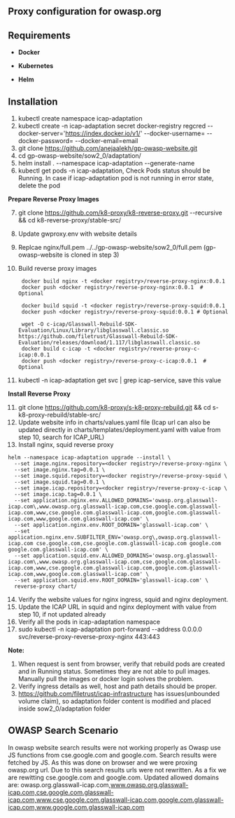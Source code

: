 
## Proxy configuration for owasp.org

## Requirements

- **Docker**

- **Kubernetes**

- **Helm**


## Installation

 1. kubectl create namespace icap-adaptation
 2. kubectl create -n icap-adaptation secret docker-registry regcred --docker-server='https://index.docker.io/v1/' --docker-username=<username> --docker-password=<passwd> --docker-email=email
 3. git clone https://github.com/anejaalekh/gp-owasp-website.git
 4. cd gp-owasp-website/sow2_0/adaptation/
 5. helm install . --namespace icap-adaptation --generate-name
 6. kubectl get pods -n icap-adaptation, Check Pods status should be Running. In case if icap-adaptation pod is not running in error state, delete the pod 
 
 **Prepare Reverse Proxy Images**
 
 7. git clone https://github.com/k8-proxy/k8-reverse-proxy.git --recursive && cd k8-reverse-proxy/stable-src/
 8. Update gwproxy.env with website details
 9. Replcae nginx/full.pem ../../gp-owasp-website/sow2_0/full.pem (gp-owasp-website is cloned in step 3)
 9. Build reverse proxy images
 
		 docker build nginx -t <docker registry>/reverse-proxy-nginx:0.0.1
		 docker push <docker registry>/reverse-proxy-nginx:0.0.1  # Optional

		 docker build squid -t <docker registry>/reverse-proxy-squid:0.0.1
		 docker push <docker registry>/reverse-proxy-squid:0.0.1 # Optional

		 wget -O c-icap/Glasswall-Rebuild-SDK-Evaluation/Linux/Library/libglasswall.classic.so https://github.com/filetrust/Glasswall-Rebuild-SDK-Evaluation/releases/download/1.117/libglasswall.classic.so
		 docker build c-icap -t <docker registry>/reverse-proxy-c-icap:0.0.1
		 docker push <docker registry>/reverse-proxy-c-icap:0.0.1  # Optional
 10. kubectl -n icap-adaptation get svc | grep icap-service, save this value 
 
 **Install Reverse Proxy**
 
 11. git clone https://github.com/k8-proxy/s-k8-proxy-rebuild.git && cd s-k8-proxy-rebuild/stable-src/
 12. Update website info in charts/values.yaml file (Icap url can also be updated directly in charts/templates/deployment.yaml with value from step 10, search for ICAP_URL) 
 13. Install nginx, squid reverse proxy 
 
	helm --namespace icap-adaptation upgrade --install \
	  --set image.nginx.repository=<docker registry>/reverse-proxy-nginx \
	  --set image.nginx.tag=0.0.1 \
	  --set image.squid.repository=<docker registry>/reverse-proxy-squid \
	  --set image.squid.tag=0.0.1 \
	  --set image.icap.repository=<docker registry>/reverse-proxy-c-icap \
	  --set image.icap.tag=0.0.1 \
	  --set application.nginx.env.ALLOWED_DOMAINS='owasp.org.glasswall-icap.com\,www.owasp.org.glasswall-icap.com,cse.google.com.glasswall-icap.com,www,cse.google.com.glasswall-icap.com,google.com.glasswall-icap.com,www,google.com.glasswall-icap.com' \
	  --set application.nginx.env.ROOT_DOMAIN='glasswall-icap.com' \
	  --set application.nginx.env.SUBFILTER_ENV='owasp.org\,owasp.org.glasswall-icap.com cse.google.com,cse.google.com.glasswall-icap.com google.com google.com.glasswall-icap.com' \
	  --set application.squid.env.ALLOWED_DOMAINS='owasp.org.glasswall-icap.com\,www.owasp.org.glasswall-icap.com,cse.google.com.glasswall-icap.com,www,cse.google.com.glasswall-icap.com,google.com.glasswall-icap.com,www,google.com.glasswall-icap.com' \
	  --set application.squid.env.ROOT_DOMAIN='glasswall-icap.com' \
	  reverse-proxy chart/
  
 14. Verify the website values for nginx ingress, squid and nginx deployment.
 15. Update the ICAP URL in squid and nginx deployment with value from step 10, if not updated already 
 16. Verify all the pods in icap-adaptation namespace
 17. sudo kubectl -n icap-adaptation port-forward --address 0.0.0.0 svc/reverse-proxy-reverse-proxy-nginx 443:443
 
 
 **Note:**
 1. When request is sent from browser, verify that rebuild pods are created and in Running status. Sometimes they are not able to pull images. Manually pull the images or docker login solves the problem. 
 2. Verify ingress details as well, host and path details should be proper.
 3. https://github.com/filetrust/icap-infrastructure has issues(unbounded volume claim), so adaptation folder content is modified and placed inside sow2_0/adaptation folder

## OWASP Search Scenario
In owasp website search results were not working properly as Owasp use JS functions from cse.google.com and google.com. Search results were fetched by JS. As this was done on browser and we were proxing owasp.org url. Due to this search results urls were not rewritten. As a fix we are rewitting cse.google.com and google.com. Updated allowed domains are:  owasp.org.glasswall-icap.com,www.owasp.org.glasswall-icap.com,cse.google.com.glasswall-icap.com,www.cse.google.com.glasswall-icap.com,google.com.glasswall-icap.com,www.google.com.glasswall-icap.com

